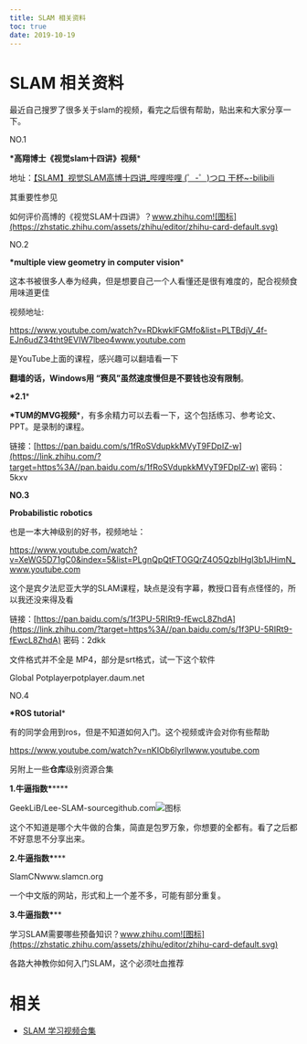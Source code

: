 ```yaml
---
title: SLAM 相关资料
toc: true
date: 2019-10-19
---
```

# SLAM 相关资料


最近自己搜罗了很多关于slam的视频，看完之后很有帮助，贴出来和大家分享一下。

NO.1

**\*高翔博士《视觉slam十四讲》视频***

地址：[【SLAM】视觉SLAM高博十四讲_哔哩哔哩 (゜-゜)つロ 干杯~-bilibili](https://link.zhihu.com/?target=https%3A//www.bilibili.com/video/av19397094/%3Fp%3D8)

其重要性参见

如何评价高博的《视觉SLAM十四讲》？www.zhihu.com![图标](https://zhstatic.zhihu.com/assets/zhihu/editor/zhihu-card-default.svg)



NO.2

**\*multiple view geometry in computer vision***

这本书被很多人奉为经典，但是想要自己一个人看懂还是很有难度的，配合视频食用味道更佳

视频地址:

https://www.youtube.com/watch?v=RDkwklFGMfo&list=PLTBdjV_4f-EJn6udZ34tht9EVIW7lbeo4www.youtube.com



是YouTube上面的课程，感兴趣可以翻墙看一下

**翻墙的话，Windows用 “赛风”虽然速度慢但是不要钱也没有限制**。

**\*2.1***

**\*TUM的MVG视频***，有多余精力可以去看一下，这个包括练习、参考论文、PPT。是录制的课程。

链接：[https://pan.baidu.com/s/1fRoSVdupkkMVyT9FDpIZ-w](https://link.zhihu.com/?target=https%3A//pan.baidu.com/s/1fRoSVdupkkMVyT9FDpIZ-w) 密码：5kxv

**NO.3**

**Probabilistic robotics**

也是一本大神级别的好书，视频地址：

https://www.youtube.com/watch?v=XeWG5D71gC0&index=5&list=PLgnQpQtFTOGQrZ4O5QzbIHgl3b1JHimN_www.youtube.com



这个是宾夕法尼亚大学的SLAM课程，缺点是没有字幕，教授口音有点怪怪的，所以我还没来得及看

链接：[https://pan.baidu.com/s/1f3PU-5RIRt9-fEwcL8ZhdA](https://link.zhihu.com/?target=https%3A//pan.baidu.com/s/1f3PU-5RIRt9-fEwcL8ZhdA) 密码：2dkk

文件格式并不全是 MP4，部分是srt格式，试一下这个软件

Global Potplayerpotplayer.daum.net



NO.4

**\*ROS tutorial***

有的同学会用到ros，但是不知道如何入门。这个视频或许会对你有些帮助



https://www.youtube.com/watch?v=nKIOb6lyrlIwww.youtube.com



另附上一些**仓库**级别资源合集

**1.牛逼指数\*******

GeekLiB/Lee-SLAM-sourcegithub.com![图标](https://pic3.zhimg.com/v2-162ff1e6f418a4ecb2eb92131b878946_ipico.jpg)

这个不知道是哪个大牛做的合集，简直是包罗万象，你想要的全都有。看了之后都不好意思不分享出来。

**2.牛逼指数\******

SlamCNwww.slamcn.org



一个中文版的网站，形式和上一个差不多，可能有部分重复。

**3.牛逼指数\*****

学习SLAM需要哪些预备知识？www.zhihu.com![图标](https://zhstatic.zhihu.com/assets/zhihu/editor/zhihu-card-default.svg)

各路大神教你如何入门SLAM，这个必须吐血推荐


# 相关

- [SLAM 学习视频合集](https://zhuanlan.zhihu.com/p/36399638)

